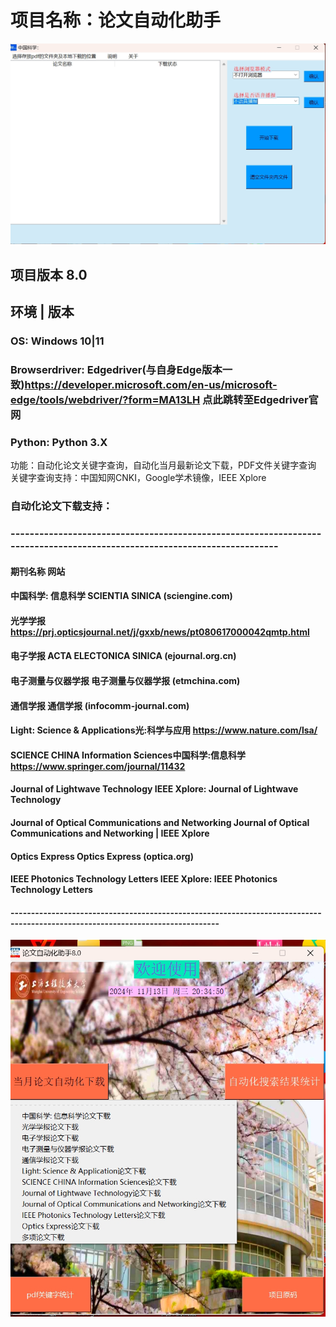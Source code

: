 # 项目名称：论文自动化助手 
![image](https://github.com/Hello-Mr-Crab/journals-automation/blob/main/main_interface.png)
## 项目版本  8.0

## 环境		    |          	版本

### OS:                 Windows 10|11

### Browserdriver:    Edgedriver(与自身Edge版本一致)https://developer.microsoft.com/en-us/microsoft-edge/tools/webdriver/?form=MA13LH 点此跳转至Edgedriver官网

### Python:            Python 3.X

功能：自动化论文关键字查询，自动化当月最新论文下载，PDF文件关键字查询
关键字查询支持：中国知网CNKI，Google学术镜像，IEEE Xplore

### 自动化论文下载支持：
### -------------------------------------------------------------------------------------------------------------------------                                   
#### 期刊名称	                                  网站                                      
#### 中国科学: 信息科学	                        SCIENTIA SINICA (sciengine.com)                        
#### 光学学报	                                   https://prj.opticsjournal.net/j/gxxb/news/pt080617000042qmtp.html         
#### 电子学报	                                    ACTA ELECTONICA SINICA (ejournal.org.cn)
#### 电子测量与仪器学报	                         电子测量与仪器学报 (etmchina.com)
#### 通信学报	                                    通信学报 (infocomm-journal.com)
#### Light: Science & Applications光:科学与应用	        https://www.nature.com/lsa/
#### SCIENCE CHINA Information Sciences中国科学:信息科学	 https://www.springer.com/journal/11432
#### Journal of Lightwave Technology	IEEE Xplore:       Journal of Lightwave Technology
#### Journal of Optical Communications and Networking  Journal of Optical Communications and Networking | IEEE Xplore
#### Optics Express	Optics Express (optica.org)        
#### IEEE Photonics Technology Letters IEEE Xplore:        IEEE Photonics Technology Letters
#### -------------------------------------------------------------------------------------------------------------------------------
![image](https://github.com/Hello-Mr-Crab/journals-automation/blob/main/introduction.png)

